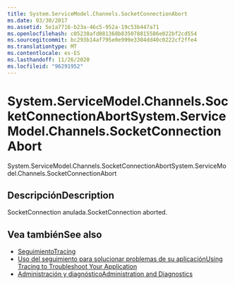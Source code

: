 ```yaml
---
title: System.ServiceModel.Channels.SocketConnectionAbort
ms.date: 03/30/2017
ms.assetid: 5e1a7716-b23a-46c5-952a-19c53b447a71
ms.openlocfilehash: c05238afd081368b835078815586e022bf2cd554
ms.sourcegitcommit: bc293b14af795e0e999e3304dd40c0222cf2ffe4
ms.translationtype: MT
ms.contentlocale: es-ES
ms.lasthandoff: 11/26/2020
ms.locfileid: "96291952"
---
```

# <a name="systemservicemodelchannelssocketconnectionabort"></a><span data-ttu-id="9ad5b-102">System.ServiceModel.Channels.SocketConnectionAbort</span><span class="sxs-lookup"><span data-stu-id="9ad5b-102">System.ServiceModel.Channels.SocketConnectionAbort</span></span>

<span data-ttu-id="9ad5b-103">System.ServiceModel.Channels.SocketConnectionAbort</span><span class="sxs-lookup"><span data-stu-id="9ad5b-103">System.ServiceModel.Channels.SocketConnectionAbort</span></span>  
  
## <a name="description"></a><span data-ttu-id="9ad5b-104">Descripción</span><span class="sxs-lookup"><span data-stu-id="9ad5b-104">Description</span></span>  

 <span data-ttu-id="9ad5b-105">SocketConnection anulada.</span><span class="sxs-lookup"><span data-stu-id="9ad5b-105">SocketConnection aborted.</span></span>  
  
## <a name="see-also"></a><span data-ttu-id="9ad5b-106">Vea también</span><span class="sxs-lookup"><span data-stu-id="9ad5b-106">See also</span></span>

- [<span data-ttu-id="9ad5b-107">Seguimiento</span><span class="sxs-lookup"><span data-stu-id="9ad5b-107">Tracing</span></span>](index.md)
- [<span data-ttu-id="9ad5b-108">Uso del seguimiento para solucionar problemas de su aplicación</span><span class="sxs-lookup"><span data-stu-id="9ad5b-108">Using Tracing to Troubleshoot Your Application</span></span>](using-tracing-to-troubleshoot-your-application.md)
- [<span data-ttu-id="9ad5b-109">Administración y diagnóstico</span><span class="sxs-lookup"><span data-stu-id="9ad5b-109">Administration and Diagnostics</span></span>](../index.md)

